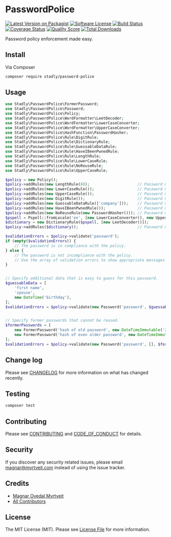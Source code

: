# PasswordPolice

[![Latest Version on Packagist][ico-version]][link-packagist]
[![Software License][ico-license]](LICENSE.md)
[![Build Status][ico-travis]][link-travis]
[![Coverage Status][ico-scrutinizer]][link-scrutinizer]
[![Quality Score][ico-code-quality]][link-code-quality]
[![Total Downloads][ico-downloads]][link-downloads]

Password policy enforcement made easy.

## Install

Via Composer

``` bash
composer require stadly/password-police
```

## Usage

``` php
use Stadly\PasswordPolice\FormerPassword;
use Stadly\PasswordPolice\Password;
use Stadly\PasswordPolice\Policy;
use Stadly\PasswordPolice\WordFormatter\LeetDecoder;
use Stadly\PasswordPolice\WordFormatter\LowerCaseConverter;
use Stadly\PasswordPolice\WordFormatter\UpperCaseConverter;
use Stadly\PasswordPolice\HashFunction\PasswordHasher;
use Stadly\PasswordPolice\Rule\DigitRule;
use Stadly\PasswordPolice\Rule\DictionaryRule;
use Stadly\PasswordPolice\Rule\GuessableDataRule;
use Stadly\PasswordPolice\Rule\HaveIBeenPwnedRule;
use Stadly\PasswordPolice\Rule\LengthRule;
use Stadly\PasswordPolice\Rule\LowerCaseRule;
use Stadly\PasswordPolice\Rule\NoReuseRule;
use Stadly\PasswordPolice\Rule\UpperCaseRule;

$policy = new Policy();
$policy->addRules(new LengthRule(8));                     // Password must be at least 8 characters long.
$policy->addRules(new LowerCaseRule());                   // Password must contain lower case letters.
$policy->addRules(new UpperCaseRule());                   // Password must contain upper case letters.
$policy->addRules(new DigitRule());                       // Password must contain digits.
$policy->addRules(new GuessableDataRule(['company']));    // Password must not contain data that is easy to guess.
$policy->addRules(new HaveIBeenPwnedRule());              // Password must not be exposed in data breaches.
$policy->addRules(new NoReuseRule(new PasswordHasher())); // Password must not have been used earlier.
$pspell = Pspell::fromLocale('en', [new LowerCaseConverter(), new UpperCaseConverter()]);
$dictionary = new DictionaryRule($pspell, [new LeetDecoder()]);
$policy->addRules($dictionary));                          // Password must not contain dictionary words.

$validationErrors = $policy->validate('password');
if (empty($validationErrors)) {
    // The password is in compliance with the policy.
} else {
    // The password is not incompliance with the policy.
    // Use the array of validation errors to show appropriate messages to the user.
}


// Specify additional data that is easy to guess for this password.
$guessableData = [
    'first name',
    'spouse',
    new DateTime('birthday'),
];
$validationErrors = $policy->validate(new Password('password', $guessableData));


// Specify former passwords that cannot be reused.
$formerPasswords = [
    new FormerPassword('hash of old password', new DateTimeImmutable('2018-11-30')),
    new FormerPassword('hash of even older password', new DateTimeImmutable('2010-08-23')),
];
$validationErrors = $policy->validate(new Password('password', [], $formerPasswords));
```

## Change log

Please see [CHANGELOG](CHANGELOG.md) for more information on what has changed recently.

## Testing

``` bash
composer test
```

## Contributing

Please see [CONTRIBUTING](CONTRIBUTING.md) and [CODE_OF_CONDUCT](CODE_OF_CONDUCT.md) for details.

## Security

If you discover any security related issues, please email magnar@myrtveit.com instead of using the issue tracker.

## Credits

- [Magnar Ovedal Myrtveit][link-author]
- [All Contributors][link-contributors]

## License

The MIT License (MIT). Please see [License File](LICENSE.md) for more information.

[ico-version]: https://img.shields.io/packagist/v/stadly/password-police.svg?style=flat-square
[ico-license]: https://img.shields.io/badge/license-MIT-brightgreen.svg?style=flat-square
[ico-travis]: https://img.shields.io/travis/Stadly/PasswordPolice/master.svg?style=flat-square
[ico-scrutinizer]: https://img.shields.io/scrutinizer/coverage/g/Stadly/PasswordPolice.svg?style=flat-square
[ico-code-quality]: https://img.shields.io/scrutinizer/g/Stadly/PasswordPolice.svg?style=flat-square
[ico-downloads]: https://img.shields.io/packagist/dt/stadly/password-police.svg?style=flat-square

[link-packagist]: https://packagist.org/packages/stadly/password-police
[link-travis]: https://travis-ci.org/Stadly/PasswordPolice
[link-scrutinizer]: https://scrutinizer-ci.com/g/Stadly/PasswordPolice/code-structure
[link-code-quality]: https://scrutinizer-ci.com/g/Stadly/PasswordPolice
[link-downloads]: https://packagist.org/packages/stadly/password-police
[link-author]: https://github.com/Stadly
[link-contributors]: ../../contributors
